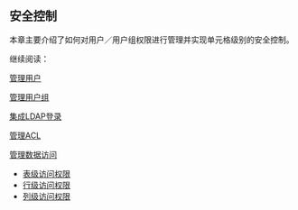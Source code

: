 ## 安全控制

本章主要介绍了如何对用户／用户组权限进行管理并实现单元格级别的安全控制。

继续阅读：

[管理用户](user.cn.md)

[管理用户组](group.cn.md)

[集成LDAP登录](ldap.cn.md)

[管理ACL](acl.cn.md)

[管理数据访问](data_access_control.cn.md)

- [表级访问权限](table.cn.md)
- [行级访问权限](row.cn.md)
- [列级访问权限](column.cn.md)